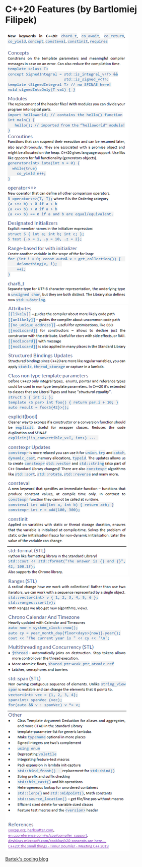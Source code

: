# C++20 Features (by Bartlomiej Filipek)
![01](./01.png)
![02](./02.png)
![03](./03.png)

[Bartek's coding blog](https://www.bfilipek.com/2020/01/cpp20refcard.html)
